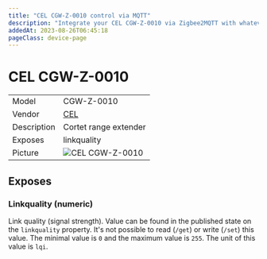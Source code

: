 ```yaml
---
title: "CEL CGW-Z-0010 control via MQTT"
description: "Integrate your CEL CGW-Z-0010 via Zigbee2MQTT with whatever smart home infrastructure you are using without the vendor's bridge or gateway."
addedAt: 2023-08-26T06:45:18
pageClass: device-page
---
```


<!-- !!!! -->
<!-- ATTENTION: This file is auto-generated through docgen! -->
<!-- You can only edit the "Notes"-Section between the two comment lines "Notes BEGIN" and "Notes END". -->
<!-- Do not use h1 or h2 heading within "## Notes"-Section. -->
<!-- !!!! -->

# CEL CGW-Z-0010

|     |     |
|-----|-----|
| Model | CGW-Z-0010  |
| Vendor  | [CEL](/supported-devices/#v=CEL)  |
| Description | Cortet range extender |
| Exposes | linkquality |
| Picture | ![CEL CGW-Z-0010](https://www.zigbee2mqtt.io/images/devices/CGW-Z-0010.png) |


<!-- Notes BEGIN: You can edit here. Add "## Notes" headline if not already present. -->


<!-- Notes END: Do not edit below this line -->




## Exposes

### Linkquality (numeric)
Link quality (signal strength).
Value can be found in the published state on the `linkquality` property.
It's not possible to read (`/get`) or write (`/set`) this value.
The minimal value is `0` and the maximum value is `255`.
The unit of this value is `lqi`.

